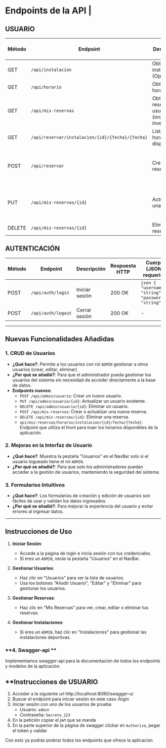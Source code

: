 # Endpoints de la API         |

## **USUARIO**
| Método  | Endpoint                                       | Descripción                              | Respuesta HTTP | Cuerpo (JSON) requerido |
|---------|-----------------------------------------------|------------------------------------------|---------------|--------------------------|
| GET     | `/api/instalacion`                            | Obtener instalaciones (Opcional)        | 200 OK        | -                        |
| GET     | `/api/horario`                                | Obtener horarios                        | 200 OK        | -                        |
| GET     | `/api/mis-reservas`                           | Obtener reservas del usuario (orden inverso) | 200 OK        | -                        |
| GET     | `/api/reservar/instalacion/{id}/{fecha}/{fecha}` | Lista de horarios disponibles          | 200 OK        | -                        |
| POST    | `/api/reservar`                               | Crear una reserva                       | 201 Created   | ```json { "horario": { "id": 1 }, "fecha": "YYYY-MM-DD" } ``` |
| PUT     | `/api/mis-reservas/{id}`                      | Actualizar una reserva                  | 200 OK        | ```json { "horario": { "id": 1 }, "fecha": "YYYY-MM-DD" } ``` |
| DELETE  | `/api/mis-reservas/{id}`                      | Eliminar una reserva                    | 204 No Content | -                        |

## **AUTENTICACIÓN**
| Método  | Endpoint                                       | Descripción                              | Respuesta HTTP | Cuerpo (JSON) requerido |
|---------|-----------------------------------------------|------------------------------------------|---------------|--------------------------|
| POST    | `/api/auth/login`                             | Iniciar sesión                           | 200 OK        | ```json { "username": "string", "password": "string" } ``` |
| POST    | `/api/auth/logout`                            | Cerrar sesión                            | 200 OK        | -                        |

---

## **Nuevas Funcionalidades Añadidas**

### **1. CRUD de Usuarios**
- **¿Qué hace?**: Permite a los usuarios con rol `ADMIN` gestionar a otros usuarios (crear, editar, eliminar).
- **¿Por qué se añadió?**: Para que el administrador pueda gestionar los usuarios del sistema sin necesidad de acceder directamente a la base de datos.
- **Endpoints nuevos**:
  - `POST /api/admin/usuario`: Crear un nuevo usuario.
  - `PUT /api/admin/usuario/{id}`: Actualizar un usuario existente.
  - `DELETE /api/admin/usuario/{id}`: Eliminar un usuario.
  - `POST /api/mis-reservas`: Crear o actualizar una nueva reserva.
  - `DELETE /api/mis-reservas/{id}`: Eliminar una reserva.
  - `api/mis-reservas/horario/instalacion/{id}/fecha/{fecha}`: Endpoint que utiliza el front para traer los horarios disponibles de la aplicación.

### **2. Mejoras en la Interfaz de Usuario**
- **¿Qué hace?**: Muestra la pestaña "Usuarios" en el NavBar solo si el usuario logueado tiene el rol `ADMIN`.
- **¿Por qué se añadió?**: Para que solo los administradores puedan acceder a la gestión de usuarios, manteniendo la seguridad del sistema.

### **3. Formularios Intuitivos**
- **¿Qué hace?**: Los formularios de creación y edición de usuarios son fáciles de usar y validan los datos ingresados.
- **¿Por qué se añadió?**: Para mejorar la experiencia del usuario y evitar errores al ingresar datos.

---

## **Instrucciones de Uso**

1. **Iniciar Sesión**:
   - Accede a la página de login e inicia sesión con tus credenciales.
   - Si eres un `ADMIN`, verás la pestaña "Usuarios" en el NavBar.

2. **Gestionar Usuarios**:
   - Haz clic en "Usuarios" para ver la lista de usuarios.
   - Usa los botones "Añadir Usuario", "Editar" y "Eliminar" para gestionar los usuarios.

3. **Gestionar Reservas**:
   - Haz clic en "Mis Reservas" para ver, crear, editar o eliminar tus reservas.

4. **Gestionar Instalaciones**:
   - Si eres un `ADMIN`, haz clic en "Instalaciones" para gestionar las instalaciones deportivas.


### **4. Swagger-api **

Implementamos swagger-api para la documentación de todos los endpoints y modelos de la aplicación.

## **Instrucciones de **USUARIO**

1. Acceder a la siguiente url http://localhost:8080/swagger-ui
2. Buscar el endpoint para iniciar sesión en este caso /login
3. Iniciar sesión con uno de los usuarios de prueba
   - Usuario: `admin`
   - Contraseña: `Secreto_123`
4. En la petición copiar el jwt que se manda
5. En la parte superior de la página de swagger clickar en `Authorize`, pegar el token y validar

Con esto ya podrás probrar todos los endpoints que ofrece la aplicación 